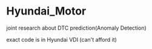 # Hyundai_Motor
joint research about DTC prediction(Anomaly Detection)

exact code is in Hyundai VDI (can't afford it)
